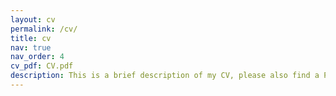 ```yaml
---
layout: cv
permalink: /cv/
title: cv
nav: true
nav_order: 4
cv_pdf: CV.pdf
description: This is a brief description of my CV, please also find a PDF version attached above.
---
```

